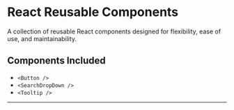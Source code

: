 # React Reusable Components

A collection of reusable React components designed for flexibility, ease of use, and maintainability.

## Components Included

- `<Button />`
- `<SearchDropDown />`
- `<Tooltip />`

---